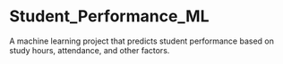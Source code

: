 # Student_Performance_ML
A machine learning project that predicts student performance based on study hours, attendance, and other factors.
